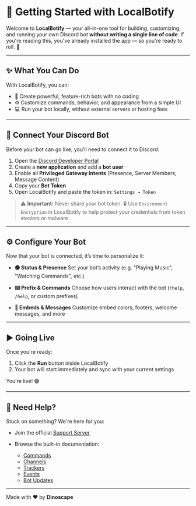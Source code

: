 # 🚀 Getting Started with LocalBotify

Welcome to **LocalBotify** — your all-in-one tool for building, customizing, and running your own Discord bot **without writing a single line of code**.
If you're reading this, you've already installed the app — so you're ready to roll. 🙌

---

## ✨ What You Can Do

With LocalBotify, you can:

* 🎨 Create powerful, feature-rich bots with no coding
* ⚙️ Customize commands, behavior, and appearance from a simple UI
* 💻 Run your bot locally, without external servers or hosting fees

---

## 🔐 Connect Your Discord Bot

Before your bot can go live, you’ll need to connect it to Discord:

1. Open the [Discord Developer Portal](https://discord.com/developers/applications)
2. Create a **new application** and add a **bot user**
3. Enable all **Privileged Gateway Intents** (Presence, Server Members, Message Content)
4. Copy your **Bot Token**
5. Open LocalBotify and paste the token in:
   `Settings → Token`

> ⚠️ **Important:** Never share your bot token.
> 🔒 Use `Environment Encryption` in LocalBotify to help protect your credentials from token stealers or malware.

---

## ⚙️ Configure Your Bot

Now that your bot is connected, it’s time to personalize it:

* **🟢 Status & Presence**
  Set your bot’s activity (e.g. "Playing Music", "Watching Commands", etc.)

* **⌨️ Prefix & Commands**
  Choose how users interact with the bot (`!help`, `/help`, or custom prefixes)

* **🎨 Embeds & Messages**
  Customize embed colors, footers, welcome messages, and more

---

## ▶️ Going Live

Once you're ready:

1. Click the **Run** button inside LocalBotify
2. Your bot will start immediately and sync with your current settings

You're live! 🟢

---

## 💬 Need Help?

Stuck on something? We're here for you:

* Join the official [Support Server](https://discord.gg/your-server)
* Browse the built-in documentation:

  * [Commands](Structure/Commands)
  * [Channels](Structure/Channels)
  * [Trackers](Structure/Trackers)
  * [Events](Structure/Events)
  * [Bot Updates](Structure/Updating)

---

Made with ❤️ by **Dinoscape**